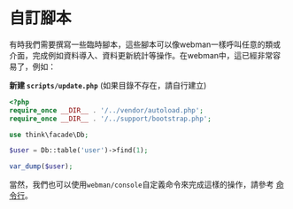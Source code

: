 # 自訂腳本

有時我們需要撰寫一些臨時腳本，這些腳本可以像webman一樣呼叫任意的類或介面，完成例如資料導入、資料更新統計等操作。在webman中，這已經非常容易了，例如：

**新建 `scripts/update.php`** (如果目錄不存在，請自行建立)
```php
<?php
require_once __DIR__ . '/../vendor/autoload.php';
require_once __DIR__ . '/../support/bootstrap.php';

use think\facade\Db;

$user = Db::table('user')->find(1);

var_dump($user);
```

當然，我們也可以使用`webman/console`自定義命令來完成這樣的操作，請參考 [命令行](../plugin/console.md)。
